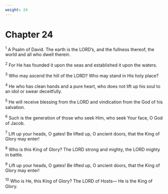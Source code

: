 ```yaml
---
weight: 24
---
```


# Chapter 24

<sup>1</sup> A Psalm of David. The earth is the LORD’s, and the fullness thereof, the world and all who dwell therein. 

<sup>2</sup> For He has founded it upon the seas and established it upon the waters. 

<sup>3</sup> Who may ascend the hill of the LORD? Who may stand in His holy place? 

<sup>4</sup> He who has clean hands and a pure heart, who does not lift up his soul to an idol or swear deceitfully. 

<sup>5</sup> He will receive blessing from the LORD and vindication from the God of his salvation. 

<sup>6</sup> Such is the generation of those who seek Him, who seek Your face, O God of Jacob. 

<sup>7</sup> Lift up your heads, O gates! Be lifted up, O ancient doors, that the King of Glory may enter! 

<sup>8</sup> Who is this King of Glory? The LORD strong and mighty, the LORD mighty in battle. 

<sup>9</sup> Lift up your heads, O gates! Be lifted up, O ancient doors, that the King of Glory may enter! 

<sup>10</sup> Who is He, this King of Glory? The LORD of Hosts— He is the King of Glory. 


